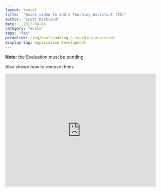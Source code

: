 ```yaml
---
layout: twocol
title:  "Quick video to add a Teaching Assistant (TA)"
author: "Scott Kirkland"
date:   2017-04-06
category: "evals"
tags: "faq"
permalink: /faq/evals/adding-a-teaching-assistant
display-tag: Application Development
---
```


**Note:** the Evaluation must be pending.

Also shown how to remove them.

<iframe width="480" height="360" src="https://www.youtube.com/embed/IwFsBlzYMtI" frameborder="0"> </iframe>
